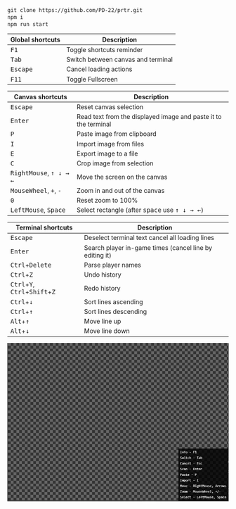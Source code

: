 ```
git clone https://github.com/PD-22/prtr.git
npm i
npm run start
```

Global shortcuts | Description
-|-
<kbd>F1</kbd> | Toggle shortcuts reminder
<kbd>Tab</kbd> | Switch between canvas and terminal
<kbd>Escape</kbd> | Cancel loading actions
<kbd>F11</kbd> | Toggle Fullscreen

Canvas shortcuts | Description
-|-
<kbd>Escape</kbd> | Reset canvas selection
<kbd>Enter</kbd> | Read text from the displayed image and paste it to the terminal
<kbd>P</kbd> | Paste image from clipboard
<kbd>I</kbd> | Import image from files
<kbd>E</kbd> | Export image to a file
<kbd>C</kbd> | Crop image from selection
<kbd>RightMouse</kbd>, <kbd>↑ ↓ → ←</kbd> | Move the screen on the canvas
<kbd>MouseWheel</kbd>, <kbd>+</kbd>, <kbd>-</kbd> | Zoom in and out of the canvas
<kbd>0</kbd> | Reset zoom to 100%
<kbd>LeftMouse</kbd>, <kbd>Space</kbd> | Select rectangle (after <kbd>space</kbd> use <kbd>↑ ↓ → ←</kbd>)

Terminal shortcuts | Description
-|-
<kbd>Escape</kbd> | Deselect terminal text cancel all loading lines
<kbd>Enter</kbd> | Search player in-game times (cancel line by editing it)
<kbd>Ctrl</kbd>+<kbd>Delete</kbd> | Parse player names
<kbd>Ctrl</kbd>+<kbd>Z</kbd> | Undo history
<kbd>Ctrl</kbd>+<kbd>Y</kbd>, <kbd>Ctrl</kbd>+<kbd>Shift</kbd>+<kbd>Z</kbd> | Redo history
<kbd>Ctrl</kbd>+<kbd>↓</kbd> | Sort lines ascending
<kbd>Ctrl</kbd>+<kbd>↑</kbd> | Sort lines descending
<kbd>Alt</kbd>+<kbd>↑</kbd> | Move line up
<kbd>Alt</kbd>+<kbd>↓</kbd> | Move line down

![alt text](capture.gif)
